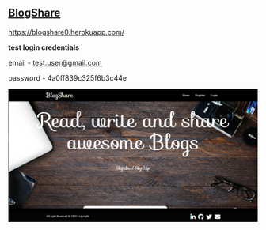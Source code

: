 ## <a href="https://blogshare0.herokuapp.com/">BlogShare</a> 

<a href="https://blogshare0.herokuapp.com/">https://blogshare0.herokuapp.com/</a>

**test login credentials**

email - test.user@gmail.com

password - 4a0ff839c325f6b3c44e

<img src="media_folder/home.png">
